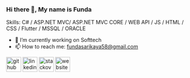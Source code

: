 ### Hi there 👋, My name is Funda

Skills: C# / ASP.NET MVC/ ASP.NET MVC CORE / WEB API / JS / HTML / CSS / Flutter / MSSQL / ORACLE 

- 🔭 I’m currently working on Softtech
- 📫 How to reach me: fundasarikaya58@gmail.com 

<!-- <img src="https://komarev.com/ghpvc/?username=fundasarikaya" /> -->

[<img src='https://cdn.jsdelivr.net/npm/simple-icons@3.0.1/icons/github.svg' alt='github' height='40'>](https://github.com/fundasarikaya)  [<img src='https://cdn.jsdelivr.net/npm/simple-icons@3.0.1/icons/linkedin.svg' alt='linkedin' height='40'>](https://www.linkedin.com/in/funda-sar%C4%B1kaya-b2b444116/)  [<img src='https://cdn.jsdelivr.net/npm/simple-icons@3.0.1/icons/stackoverflow.svg' alt='stackoverflow' height='40'>](https://stackoverflow.com/users/6334996/funda-sar%c4%b1kaya)  [<img src='https://cdn.jsdelivr.net/npm/simple-icons@3.0.1/icons/icloud.svg' alt='website' height='40'>](https://fundasarikaya.github.io/)  

